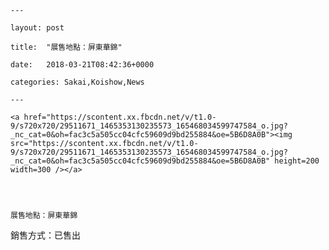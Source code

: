 
    --- 

    layout: post 

    title:  "展售地點：屏東華錦" 

    date:   2018-03-21T08:42:36+0000 

    categories: Sakai,Koishow,News 

    --- 

    <a href="https://scontent.xx.fbcdn.net/v/t1.0-9/s720x720/29511671_1465353130235573_165468034599747584_o.jpg?_nc_cat=0&oh=fac3c5a505cc04cfc59609d9bd255884&oe=5B6D8A0B"><img src="https://scontent.xx.fbcdn.net/v/t1.0-9/s720x720/29511671_1465353130235573_165468034599747584_o.jpg?_nc_cat=0&oh=fac3c5a505cc04cfc59609d9bd255884&oe=5B6D8A0B" height=200 width=300 /></a> 
 

    

    展售地點：屏東華錦
銷售方式：已售出
    

    
